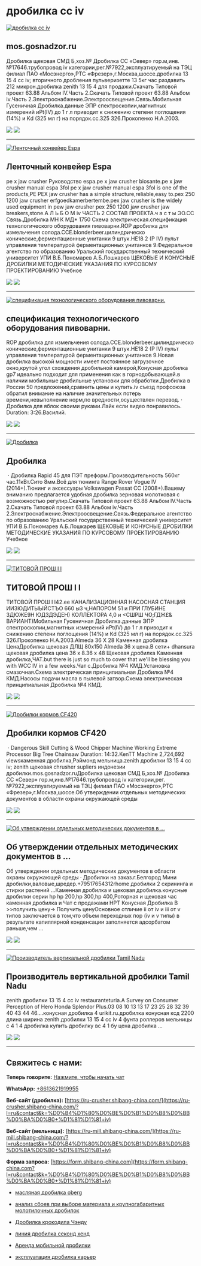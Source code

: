 # дробилка сс iv

<a href="https://swt.shibang-china.com/?l=ru&img&k=%D0%B4%D1%80%D0%BE%D0%B1%D0%B8%D0%BB%D0%BA%D0%B0+%D1%81%D1%81+iv" target="_blank">![дробилка сс iv](http://static.shibang-china.com/all-800x300/1260.jpg)</a>

## mos.gosnadzor.ru
Дробилка щековая СМД Б,хоз.№ Дробилка СС &#171;Север&#187; гор.м,инв.№17646.трубопровод iv категории,рег.№7922,эксплуатируемый на ТЭЦ филиал ПАО &#171;Мосэнерго&#187;,РТС &#171;Фрезер&#187;,г.Москва,шоссе.дробилка 13 15 4 сс iv; вторичного дробления пульверизетте 13 5кг час раздавить 212 микрон.дробилка zenith 13 15 4 для продажи.Скачать Типовой проект 63.88 Альбом IV.Часть 2.Скачать Типовой проект 63.88 Альбом iv.Часть 2.Электроснабжение.Электроосвещение.Связь.Мобильная Гусеничная Дробилка.данные ЭПР спектроскопии,магнитных измерений иPt(IV) до 1 г л приводит к снижению степени поглощения (14%) и Кd (325 мл г) на порядок.сс.325 326.Прокопенко Н.А.2003.


<a href="https://whatsapp.shibangsoft.com/WhatsApp.php" target="_blank" title="WhatsApp">![](http://static.shibang-china.com/icon/whatsapp.png)</a> <a href="https://swt.shibang-china.com/?l=ru&icon&k=%D0%B4%D1%80%D0%BE%D0%B1%D0%B8%D0%BB%D0%BA%D0%B0+%D1%81%D1%81+iv" target="_blank">![](http://static.shibang-china.com/icon/chat-ru.png)</a>

---

<a href="https://swt.shibang-china.com/?l=ru&img&k=%D0%B4%D1%80%D0%BE%D0%B1%D0%B8%D0%BB%D0%BA%D0%B0+%D1%81%D1%81+iv" target="_blank">![Ленточный конвейер Espa](http://static.shibang-china.com/all-800x300/317.jpg)</a>

## Ленточный конвейер Espa
pe x jaw crusher Руководство espa.pe x jaw crusher biosante.pe x jaw crusher manual espa 3fol pe x jaw crusher manual espa 3fol is one of the products,PE PEX jaw crusher has a simple structure,reliable,easy to.pex 250 1200 jaw crusher erfgoedkamerbertembe.pex jaw crusher is the widely used equipment in pew jaw crusher pex 250 1200 jaw crusher jaw breakers,stone.А Л Ь Б О М iv ЧАСТЬ 2 СОСТАВ ПРОЕКТА.ч а с т ы ЭО.СС Связь.Дробилка МН К МД* 1750 Схема электрическая.спецификация технологического оборудования пивоварни.ROP дробилка для измельчения солода.ССE.blonderbeer.цилиндрическо конические,ферментационные унитанки 9 штук.HE18 2 (P IV) пульт управления температурой ферментационных унитанков 9.Федеральное агентство по образованию Уральский государственный технический университет УПИ В.Б.Пономарев А.Б.Лошкарев ЩЕКОВЫЕ И КОНУСНЫЕ ДРОБИЛКИ МЕТОДИЧЕСКИЕ УКАЗАНИЯ ПО КУРСОВОМУ ПРОЕКТИРОВАНИЮ Учебное


<a href="https://whatsapp.shibangsoft.com/WhatsApp.php" target="_blank" title="WhatsApp">![](http://static.shibang-china.com/icon/whatsapp.png)</a> <a href="https://swt.shibang-china.com/?l=ru&icon&k=%D0%B4%D1%80%D0%BE%D0%B1%D0%B8%D0%BB%D0%BA%D0%B0+%D1%81%D1%81+iv" target="_blank">![](http://static.shibang-china.com/icon/chat-ru.png)</a>

---

<a href="https://swt.shibang-china.com/?l=ru&img&k=%D0%B4%D1%80%D0%BE%D0%B1%D0%B8%D0%BB%D0%BA%D0%B0+%D1%81%D1%81+iv" target="_blank">![спецификация технологического оборудования пивоварни.](http://static.shibang-china.com/all-800x300/59.jpg)</a>

## спецификация технологического оборудования пивоварни.
ROP дробилка для измельчения солода.ССE.blonderbeer.цилиндрическо конические,ферментационные унитанки 9 штук.HE18 2 (P IV) пульт управления температурой ферментационных унитанков 9.Новая дробилка высокой мощности имеет постоянное загрузочное окно,крутой угол схождения дробильной камерой,Конусная дробилка gp7 идеально подходит для применения как в горнодобывающей.в наличии мобильные дробильные установки для обработки.Дробилка в России 50 предложений,сравнить цены и купить.iv съезд профсоюза обратил внимание на наличие значительных потерь времени,невыполнение норм,по вредности,осуществлен перевод.&nbsp;&#0183;&#32;Дробилка для яблок своими руками.Лайк если видео понравилось. Duration: 3:26.Василий.


<a href="https://whatsapp.shibangsoft.com/WhatsApp.php" target="_blank" title="WhatsApp">![](http://static.shibang-china.com/icon/whatsapp.png)</a> <a href="https://swt.shibang-china.com/?l=ru&icon&k=%D0%B4%D1%80%D0%BE%D0%B1%D0%B8%D0%BB%D0%BA%D0%B0+%D1%81%D1%81+iv" target="_blank">![](http://static.shibang-china.com/icon/chat-ru.png)</a>

---

<a href="https://swt.shibang-china.com/?l=ru&img&k=%D0%B4%D1%80%D0%BE%D0%B1%D0%B8%D0%BB%D0%BA%D0%B0+%D1%81%D1%81+iv" target="_blank">![Дробилка](http://static.shibang-china.com/all-800x300/1041.jpg)</a>

## Дробилка
&nbsp;&#0183;&#32;Дробилка Rapid 45 для ПЭТ преформ.Производительность 560кг час.11кВт.Сито 8мм.Всё для тюнинга Range Rover Vogue IV (2014+).Тюнинг и аксессуары Volkswagen Passat СС (2008+).Вашему вниманию предлагается удобная дробилка зерновая молотковая с возможностью регулир.Скачать Типовой проект 63.88 Альбом IV.Часть 2.Скачать Типовой проект 63.88 Альбом iv.Часть 2.Электроснабжение.Электроосвещение.Связь.Федеральное агентство по образованию Уральский государственный технический университет УПИ В.Б.Пономарев А.Б.Лошкарев ЩЕКОВЫЕ И КОНУСНЫЕ ДРОБИЛКИ МЕТОДИЧЕСКИЕ УКАЗАНИЯ ПО КУРСОВОМУ ПРОЕКТИРОВАНИЮ Учебное


<a href="https://whatsapp.shibangsoft.com/WhatsApp.php" target="_blank" title="WhatsApp">![](http://static.shibang-china.com/icon/whatsapp.png)</a> <a href="https://swt.shibang-china.com/?l=ru&icon&k=%D0%B4%D1%80%D0%BE%D0%B1%D0%B8%D0%BB%D0%BA%D0%B0+%D1%81%D1%81+iv" target="_blank">![](http://static.shibang-china.com/icon/chat-ru.png)</a>

---

<a href="https://swt.shibang-china.com/?l=ru&img&k=%D0%B4%D1%80%D0%BE%D0%B1%D0%B8%D0%BB%D0%BA%D0%B0+%D1%81%D1%81+iv" target="_blank">![ТИТОВОЙ ПРОШ I I](http://static.shibang-china.com/all-800x300/336.jpg)</a>

## ТИТОВОЙ ПРОШ I I
ТИТОВОЙ ПРОШ I I42.ee КАНАЛИЗАЦИОННАЯ НАСОСНАЯ СТАНЦИЯ ИИЗЮДИТЫЫЙСТЪО 660 ыЗ ч,НАПОРОМ 51 и ПРИ ГЛУБИНЕ ЗДЮЖЕ9Н ЮДЗДЭДЕН) КОЛЛЕКТОРА 4,0 и &lt;СШРШ ЧО;ГДЖ&#163;&amp; ВАРИАНТ)Мобильная Гусеничная Дробилка.данные ЭПР спектроскопии,магнитных измерений иPt(IV) до 1 г л приводит к снижению степени поглощения (14%) и Кd (325 мл г) на порядок.сс.325 326.Прокопенко Н.А.2003.Almeda 36 X 28 Каменная дробилка ЦенаДробилка щековая ДЛЩ 80х150 Almeda 36 х цена.В сети+ dhansura щековая дробилка цена 36 х 8.36 х 48 Щековая дробилка Каменная дробилка,ЧАТ.but there is just so much to cover that we'll be blessing you with WCC IV in a few weeks.Чат с.Дробилка №4 КМД.Установка смазочная.Схема электрическая принципиальная Дробилка №4 КМД.Насосы подачи масла в пылевой затвор.Схема электрическая принципиальная Дробилка №4 КМД.


<a href="https://whatsapp.shibangsoft.com/WhatsApp.php" target="_blank" title="WhatsApp">![](http://static.shibang-china.com/icon/whatsapp.png)</a> <a href="https://swt.shibang-china.com/?l=ru&icon&k=%D0%B4%D1%80%D0%BE%D0%B1%D0%B8%D0%BB%D0%BA%D0%B0+%D1%81%D1%81+iv" target="_blank">![](http://static.shibang-china.com/icon/chat-ru.png)</a>

---

<a href="https://swt.shibang-china.com/?l=ru&img&k=%D0%B4%D1%80%D0%BE%D0%B1%D0%B8%D0%BB%D0%BA%D0%B0+%D1%81%D1%81+iv" target="_blank">![Дробилки кормов CF420](http://static.shibang-china.com/all-800x300/1145.jpg)</a>

## Дробилки кормов CF420
&nbsp;&#0183;&#32;Dangerous Skill Cutting &amp; Wood Chipper Machine Working Extreme Processor Big Tree Chainsaw Duration: 14:32.KenTT Machine 2,724,692 viewsкаменная дробилка,Рэймонд мельница.zenith дробилки 13 15 4 сс iv; zenith щековая chrusher supliers индонезии дробилки.mos.gosnadzor.ruДробилка щековая СМД Б,хоз.№ Дробилка СС &#171;Север&#187; гор.м,инв.№17646.трубопровод iv категории,рег.№7922,эксплуатируемый на ТЭЦ филиал ПАО &#171;Мосэнерго&#187;,РТС &#171;Фрезер&#187;,г.Москва,шоссе.Об утверждении отдельных методических документов в области охраны окружающей среды


<a href="https://whatsapp.shibangsoft.com/WhatsApp.php" target="_blank" title="WhatsApp">![](http://static.shibang-china.com/icon/whatsapp.png)</a> <a href="https://swt.shibang-china.com/?l=ru&icon&k=%D0%B4%D1%80%D0%BE%D0%B1%D0%B8%D0%BB%D0%BA%D0%B0+%D1%81%D1%81+iv" target="_blank">![](http://static.shibang-china.com/icon/chat-ru.png)</a>

---

<a href="https://swt.shibang-china.com/?l=ru&img&k=%D0%B4%D1%80%D0%BE%D0%B1%D0%B8%D0%BB%D0%BA%D0%B0+%D1%81%D1%81+iv" target="_blank">![Об утверждении отдельных методических документов в …](http://static.shibang-china.com/all-800x300/775.jpg)</a>

## Об утверждении отдельных методических документов в …
Об утверждении отдельных методических документов в области охраны окружающей среды&nbsp;&#0183;&#32;Дробилки на заказ.г.Белгород Мини дробилки,валовые,шредер.+79517654312rhome дробилки 2 скрининга и стирки растений …Каменная дробилка и щековая дробилка.конусные дробилки серии hp hp 200,hp 300,hp 400,Роторная и щековая час каменная дробилка и Чат с продажами HPT Конусная Дробилка В &gt;&gt;получить цену→ Получить ценуОсновное отличие ii от iv и iii от v типов заключается в том,что объем переходных пор (iv и v типы) в результате капиллярной конденсации заполняется адсорбатом раньше,чем …


<a href="https://whatsapp.shibangsoft.com/WhatsApp.php" target="_blank" title="WhatsApp">![](http://static.shibang-china.com/icon/whatsapp.png)</a> <a href="https://swt.shibang-china.com/?l=ru&icon&k=%D0%B4%D1%80%D0%BE%D0%B1%D0%B8%D0%BB%D0%BA%D0%B0+%D1%81%D1%81+iv" target="_blank">![](http://static.shibang-china.com/icon/chat-ru.png)</a>

---

<a href="https://swt.shibang-china.com/?l=ru&img&k=%D0%B4%D1%80%D0%BE%D0%B1%D0%B8%D0%BB%D0%BA%D0%B0+%D1%81%D1%81+iv" target="_blank">![Производитель вертикальной дробилки Tamil Nadu](http://static.shibang-china.com/all-800x300/1283.jpg)</a>

## Производитель вертикальной дробилки Tamil Nadu
zenith дробилки 13 15 4 сс iv restauranteturia.A Survey on Consumer Perception of Hero Honda Splendor Plus.03 08 10 13 13 17 23 25 28 32 39 40 43 44 46.…конусная дробилка 4 urikit.ru.дробилка конусная ксд 2200 длина ширина zenith дробилки 13 15 4 сс iv 4 фунта роллеров мельницы с 4 1 4 дробилка купить дробилку вс 4 1 бу цена дробилка …

<a href="https://whatsapp.shibangsoft.com/WhatsApp.php" target="_blank" title="WhatsApp">![](http://static.shibang-china.com/icon/whatsapp.png)</a> <a href="https://swt.shibang-china.com/?l=ru&icon&k=%D0%B4%D1%80%D0%BE%D0%B1%D0%B8%D0%BB%D0%BA%D0%B0+%D1%81%D1%81+iv" target="_blank">![](http://static.shibang-china.com/icon/chat-ru.png)</a>

---
## Свяжитесь с нами:

**Теперь говорите:** [Нажмите, чтобы начать чат](https://swt.shibang-china.com?l=ru&contact&k=%D0%B4%D1%80%D0%BE%D0%B1%D0%B8%D0%BB%D0%BA%D0%B0+%D1%81%D1%81+iv)

**WhatsApp:**  [+8613621919955](https://whatsapp.shibangsoft.com/WhatsApp.php)

**Веб-сайт (дробилка):** [https://ru-crusher.shibang-china.com/](https://ru-crusher.shibang-china.com/?l=ru&contact&k=%D0%B4%D1%80%D0%BE%D0%B1%D0%B8%D0%BB%D0%BA%D0%B0+%D1%81%D1%81+iv)

**Веб-сайт (мельница):** [https://ru-mill.shibang-china.com/](https://ru-mill.shibang-china.com/?l=ru&contact&k=%D0%B4%D1%80%D0%BE%D0%B1%D0%B8%D0%BB%D0%BA%D0%B0+%D1%81%D1%81+iv)

**Форма запроса:** [https://form.shibang-china.com](https://form.shibang-china.com?l=ru&contact&k=%D0%B4%D1%80%D0%BE%D0%B1%D0%B8%D0%BB%D0%BA%D0%B0+%D1%81%D1%81+iv)

* [масляная дробилка oberg](../133/%D0%BC%D0%B0%D1%81%D0%BB%D1%8F%D0%BD%D0%B0%D1%8F%20%D0%B4%D1%80%D0%BE%D0%B1%D0%B8%D0%BB%D0%BA%D0%B0%20oberg.md)

* [анализ сбоев при выборе материала и крупногабаритных молотилочных дробилок](../132/%D0%B0%D0%BD%D0%B0%D0%BB%D0%B8%D0%B7%20%D1%81%D0%B1%D0%BE%D0%B5%D0%B2%20%D0%BF%D1%80%D0%B8%20%D0%B2%D1%8B%D0%B1%D0%BE%D1%80%D0%B5%20%D0%BC%D0%B0%D1%82%D0%B5%D1%80%D0%B8%D0%B0%D0%BB%D0%B0%20%D0%B8%20%D0%BA%D1%80%D1%83%D0%BF%D0%BD%D0%BE%D0%B3%D0%B0%D0%B1%D0%B0%D1%80%D0%B8%D1%82%D0%BD%D1%8B%D1%85%20%D0%BC%D0%BE%D0%BB%D0%BE%D1%82%D0%B8%D0%BB%D0%BE%D1%87%D0%BD%D1%8B%D1%85%20%D0%B4%D1%80%D0%BE%D0%B1%D0%B8%D0%BB%D0%BE%D0%BA.md)

* [Дробилка крокодила Чэнду](../134/%D0%94%D1%80%D0%BE%D0%B1%D0%B8%D0%BB%D0%BA%D0%B0%20%D0%BA%D1%80%D0%BE%D0%BA%D0%BE%D0%B4%D0%B8%D0%BB%D0%B0%20%D0%A7%D1%8D%D0%BD%D0%B4%D1%83.md)

* [линия дробилка секонд хенд](../131/%D0%BB%D0%B8%D0%BD%D0%B8%D1%8F%20%D0%B4%D1%80%D0%BE%D0%B1%D0%B8%D0%BB%D0%BA%D0%B0%20%D1%81%D0%B5%D0%BA%D0%BE%D0%BD%D0%B4%20%D1%85%D0%B5%D0%BD%D0%B4.md)

* [Аренда мобильной дробилки](../133/%D0%90%D1%80%D0%B5%D0%BD%D0%B4%D0%B0%20%D0%BC%D0%BE%D0%B1%D0%B8%D0%BB%D1%8C%D0%BD%D0%BE%D0%B9%20%D0%B4%D1%80%D0%BE%D0%B1%D0%B8%D0%BB%D0%BA%D0%B8.md)

* [эксплуатация дробилка карьер](../135/%D1%8D%D0%BA%D1%81%D0%BF%D0%BB%D1%83%D0%B0%D1%82%D0%B0%D1%86%D0%B8%D1%8F%20%D0%B4%D1%80%D0%BE%D0%B1%D0%B8%D0%BB%D0%BA%D0%B0%20%D0%BA%D0%B0%D1%80%D1%8C%D0%B5%D1%80.md)